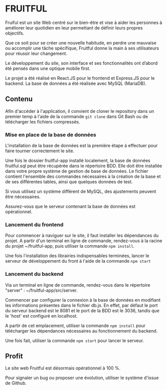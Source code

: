# FRUITFUL  

Fruiful est un site Web centré sur le bien-être et vise à aider les personnes à améliorer leur quotidien en leur permettant de définir leurs propres objectifs.    

Que ce soit pour se créer une nouvelle habitude, en perdre une mauvaise ou accomplir une tâche spécifique, Fruitful donne la main à ses utilisateurs pour réussir leur changement.   

Le développement du site, son interface et ses fonctionnalités ont d’abord été pensés dans une optique mobile first.   

Le projet a été réalisé en React.JS pour le frontend et Express.JS pour le backend. La base de données a été réalisée avec MySQL (MariaDB).  


## Contenu   

Afin d'accéder à l'application, il convient de cloner le repository dans un premier temp à l'aide de la commande `git clone` dans Git Bash ou de télécharger les fichiers compressés. 


### Mise en place de la base de données   

L'installation de la base de données est la première étape à effectuer pour faire tourner correctement le site.   

Une fois le dossier fruitful-app installé localement, la base de données fruitful.sql peut être récupérée dans le répertoire BDD. Elle doit être installée dans votre propre système de gestion de base de données. Le fichier contient l'ensemble des commandes nécessaires à la création de la base et de ses différentes tables, ainsi que quelques données de test.  

Si vous utilisez un système différent de MySQL, des ajustements peuvent être nécessaires. 

Assurez-vous que le serveur contenant la base de données est opérationnel.  


### Lancement du frontend   

Pour commencer à naviguer sur le site, il faut installer les dépendances du projet. A partir d'un terminal en ligne de commande, rendez-vous à la racine du projet ~/fruitful-app, puis utiliser la commande `npm install`.  

Une fois l'installation des librairies indispensables terminées, lancer le serveur de développement du front à l'aide de la commande `npm start`  


### Lancement du backend   

Via un terminal en ligne de commande, rendez-vous dans le répertoire "server" : ~/fruitful-app/src/server.  

Commencer par configurer la connexion à la base de données en modifiant les informations présentes dans le fichier db.js. En effet, par défaut le port du serveur backend est le 8081 et le port de la BDD est le 3036, tandis que le 'host' est configuré en localhost.  

A partir de cet emplacement, utiliser la commande `npm install` pour télécharger les dépendances nécessaires au fonctionnement du backend.   

Une fois fait, utiliser la commande `npm start` pour lancer le serveur.  


## Profit  
 
Le site web Fruitful est désormais opérationnel à 100 %.  

Pour signaler un bug ou proposer une évolution, utiliser le système d'issue de Github.  